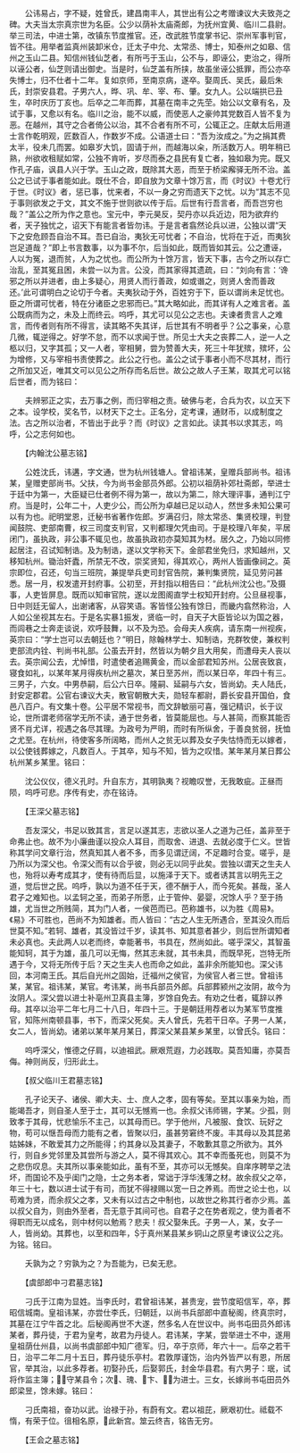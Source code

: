 <!-- { "loadSidebar": true } -->
　　公讳易占，字不疑，姓曾氏，建昌南丰人，其世出有公之考赠谏议大夫致尧之碑。大夫当太宗真宗世为名臣。公少以荫补太庙斋郎，为抚州宜黄、临川二县尉。举三司法，中进士第，改镇东节度推官。还，改武胜节度掌书记、崇州军事判官，皆不往。用举者监真州装卸米仓，迁太子中允、太常丞、博士，知泰州之如皋、信州之玉山二县。知信州钱仙芝者，有所丐于玉山，公不与，即诬公，吏治之，得所以诬公者，仙芝则请出御史。当是时，仙芝盖有所挟，故虽坐诬公抵罪，而公亦卒失博士，归不仕者十二年。复如京师，至南京病，遂卒。娶周氏、吴氏，最后朱氏，封崇安县君。子男六人，晔、巩、牟、宰、布、肇。女九人。公以端拱已丑生，卒时庆历丁亥也。后卒之二年而葬，其墓在南丰之先茔。始公以文章有名，及试于事，又愈以有名。临川之治，能不以威，而使恶人之豪帅其党数百人皆不复为恶。在越州，其守之合者倚公以治，其不合者有所不可，公辄正之。庄献太后用道士言作乾明观，匠数百人，作数岁不成。公语道士曰：“吾为汝成之。”为之捐其费太半，役未几而罢。如皋岁大饥，固请于州，而越海以籴，所活数万人。明年稍已熟，州欲收租赋如常，公独不肯听，岁尽而泰之县民有复亡者，独如皋为完。既又作孔子庙，讽县人兴于学。玉山之政，既除其大恶，而至于桥梁廨驿无所不治。盖公之已试于事者能如此。既仕不合，即自放为文章十馀万言，而《时议》十卷尤行于世。《时议》者，惩已事，忧来者，不以一身之穷而遗天下之忧。以为“其志不见于事则欲发之于文，其文不施于世则欲以传于后。后世有行吾言者，而吾岂穷也哉？”盖公之所为作之意也。宝元中，李元昊反，契丹亦以兵近边，阳为欲弃约者，天子独忧之，诏天下有能言者皆勿讳。于是言者翕然论兵以进，公独以谓“天下之安危顾吾自治不耳。吾已自治，夷狄无可忧者；不自治，忧将在于近，而夷狄岂足道哉？”即上书言数事，以为事不尔，后当如此，既而皆如其云。公之遭诬，人以为冤，退而贫，人为之忧也。而公所为十馀万言，皆天下事，古今之所以存亡治乱，至其冤且困，未尝一以为言。公没，而其家得其遗疏，曰：“刘向有言：‘谗邪之所以并进者，由上多疑心，用贤人而行善政，如或谮之，则贤人舍而善政还。’此可谓明白之论切于今者。夫夷狄动于外，百姓穷于下，臣以谓尚未足忧也。臣之所谓可忧者，特在分诸臣之忠邪而已。”其大略如此，而其详有人之难言者。盖公既病而为之，未及上而终云。呜呼，其尤可以见公之志也。夫谏者贵言人之难言，而传者则有所不得言，读其略不失其详，后世其有不明者乎？公之事亲，心意几微，辄逆得之。好学不怠，而不以求闻于世。所见士大夫之丧葬二人，逆一人之柩以归，又字其孤；又一人者，宰相舅，尝为赞善大夫，死三十年犹殡，殡坏，公为增修，又与宰相书责使葬之。此公之行也。盖公之试于事者小而不尽其材，而行之所加又近，唯其文可以见公之所存而名后世。故公之故人子王某，取其尤可以铭后世者，而为铭曰：

　　夫辨邪正之实，去万事之例，而归宰相之责。破佛与老，合兵为农，以立天下之本。设学校，奖名节，以材天下之士。正名分，定考课，通财币，以成制度之法。古之所以治者，不皆出于此乎？而《时议》之言如此。读其书以求其志，呜呼，公之志何如也。

　　【内翰沈公墓志铭】

　　公姓沈氏，讳遘，字文通，世为杭州钱塘人。曾祖讳某，皇赠兵部尚书。祖讳某，皇赠吏部尚书。父扶，今为尚书金部员外郎。公初以祖荫补郊社斋郎，举进士于廷中为第一，大臣疑已仕者例不得为第一，故以为第二，除大理评事，通判江宁府。当是时，公年二十，人吏少公，而公所为卓越已足以动人，然世多未知公果可以有为也。祀明堂恩，迁秘书省著作佐郎。岁满召归，除太常丞、集贤校理，判登闻鼓院、吏部南曹，权三司度支判官，又判都理欠凭由司。于是校理八年矣，平居闭门，虽执政，非公事不辄见也，故虽执政初亦莫知其为材。居久之，乃始以同修起居注，召试知制诰。及为制诰，遂以文学称天下。金部君坐免归，求知越州，又移知杭州。锄治奸蠹，所禁无不改，崇奖贤知，得其欢心，两州人皆画像祠之。英宗即位，召还，句当三班院，兼提举兵吏司封官告院，兼判集贤院，延见劳问甚悉。居一月，权发遣开封府事。公初至，开封指以相告曰：“此杭州沈公也。”及摄事，人吏皆屏息。既而以知审官院，遂以龙图阁直学士权知开封府。公旦昼视事，日中则廷无留人，出谢诸客，从容笑语。客皆怪公独有馀日，而畿内翕然称治，人人如公坐视其左右。于是名实暴振发，贤临一时，自天子大臣皆论以为国之器，而闾巷之士奔走谈说，欢呼鼓舞，以不及为恐。会母夫人疾病，请东南一州视疾，英宗曰：“学士岂可以去朝廷也？”明日，除翰林学士、知制诰，充群牧使，兼权判吏部流内铨、判尚书礼部。公虽去开封，然皆以为朝夕且大用矣，而遭母夫人丧以去。英宗闻公去，尤悼惜，时遣使者追赐黄金，而以金部君知苏州。公居丧致哀，寝食如礼，以某年某月得疾杭州之墓次，某日至苏州，而以某日卒，年四十有三。三男子，六女。中男恭嗣，后公六日卒。隆嗣、延嗣与六女，皆尚幼。夫人陆氏，封安定郡君。公官右谏议大夫，散官朝散大夫，勋轻车都尉，爵长安县开国伯，食邑八百户。有文集十卷。公平居不常视书，而文辞敏丽可喜，强记精识，长于议论，世所谓老师宿学无所不读，通于世务者，皆莫能屈也。与人甚简，而察其能否贤不肖尤详，视遇之各尽其理。为政号为严明，而时有所纵舍，于善良贫弱，抚恤之尤至。在杭州，待使客多所阔略，而州人之贫无以葬及女子失怙恃而无以嫁者，以公使钱葬嫁之，凡数百人。于其卒，知与不知，皆为之叹惜。某年某月某日葬公杭州某乡某里。铭曰：

　　沈公仪仪，德义孔时。升自东方，其明孰夷？视瞻叹誉，无我敢疵。正昼而陨，呜呼可悲。序传有史，亦在铭诗。

　　【王深父墓志铭】

　　吾友深父，书足以致其言，言足以遂其志，志欲以圣人之道为己任，盖非至于命弗止也。故不为小廉曲谨以投众人耳目，而取舍、进退、去就必度于仁义。世皆称其学问文章行治，然真知其人者不多，而多见谓迂阔，不足趣时合变。嗟乎，是乃所以为深父也。令深父而有以合乎彼，则必无以同乎此矣。尝独以谓天之生夫人也，殆将以寿考成其才，使有待而后显，以施泽于天下。或者诱其言以明先王之道，觉后世之民。呜呼，孰以为道不任于天，德不酬于人，而今死矣。甚哉，圣人君子之难知也。以孟轲之圣，而弟子所愿，止于管仲、晏婴，况馀人乎？至于扬雄，尤当世之所贱简，其为门人者，一侯芭而已。芭称雄书，以为胜《周易》。《易》不可胜也，芭尚不为知雄者。而人皆曰：“古之人生无所遇合，至其没久而后世莫不知。”若轲、雄者，其没皆过千岁，读其书、知其意者甚少，则后世所谓知者未必真也。夫此两人以老而终，幸能著书，书具在，然尚如此。嗟乎深父，其智虽能知轲，其于为雄，虽几可以无悔，然其志未就，其书未具，而既早死，岂特无所遇于今，又将无所传于后？天之生夫人也而命之如此，盖非余所能知也。深父讳回，本河南王氏。其后自光州之固始，迁福州之侯官，为侯官人者三世。曾祖讳某，某官。祖讳某，某官。考讳某，尚书兵部员外郎。兵部葬颍州之汝阴，故今为汝阴人。深父尝以进士补亳州卫真县主簿，岁馀自免去。有劝之仕者，辄辞以养母。其卒以治平二年七月二十八日，年四十三。于是朝廷用荐者以为某军节度推官，知陈州南顿县事，书下，而深父死矣。夫人曾氏，先若干日卒。子男一人某，女二人，皆尚幼。诸弟以某年某月某日，葬深父某县某乡某里，以曾氏。铭曰：

　　呜呼深父，惟德之仔肩，以迪祖武。厥艰荒遐，力必践取。莫吾知庸，亦莫吾侮。神则尚反，归形此土。

　　【叔父临川王君墓志铭】

　　孔子论天子、诸侯、卿大夫、士、庶人之孝，固有等矣。至其以事亲为始，而能竭吾才，则自圣人至于士，其可以无憾焉一也。余叔父讳师锡，字某。少孤，则致孝于其母，忧悲愉乐不主己，以其母而已。学于他州，凡被服、食饮、玩好之物，苟可以惬吾母而力能有之者，皆聚以归，虽甚劳窘终不废。丰其母以及其昆弟姑姊妹，不敢爱其力之所能得；约其身以及其妻子，不敢歉其意之所欲为。其外行，则自乡党邻里及其尝所与游之人，莫不得其欢心。其不幸而蚤死也，则莫不为之悲伤叹息。夫其所以事亲能如此，虽有不至，其亦可以无憾矣。自庠序聘举之法坏，而国论不及乎闺门之隐，士之务本者，常诎于浮华浅薄之材。故余叔父之卒，年三十七，数以进士试于有司，而犹不得禄赐以宽一日之养焉。而世之论士也，以苟难为贤，而余叔父之孝，又未有以过古之中制也，以故世之称其行者亦少焉。盖以叔父自为，则由外至者，吾无意于其间可也。自君子之在势者观之，使为善者不得职而无以成名，则中材何以勉焉？悲夫！叔父娶朱氏。子男一人，某，女子一人，皆尚幼。其葬也，以至和四年，于真州某县某乡铜山之原皇考谏议公之兆。为铭。铭曰。

　　夭孰为之？穷孰为之？为吾能为，已矣无悲。

　　【虞部郎中刁君墓志铭】

　　刁氏于江南为显姓。当李氏时，君曾祖讳某，甚贵宠，尝节度昭信军，卒，葬昭信城南。皇祖讳某，亦尝仕李氏，归朝廷，以尚书兵部郎中直秘阁，终真宗时，其墓在江宁牛首之北。后秘阁再世不大遂，然多名人在世议中。尚书屯田员外郎讳某者，葬丹徒，于君为皇考，故君为丹徒人。君讳某，字某，尝举进士不中，遂用皇祖荫仕州县，以尚书虞部郎中知广德军。归，卒于京师，年六十一。后卒之若干日，治平二年二月十五日，葬丹徒乐亭村。君敦厚谨饬，治内外皆严以有恩，所居官，举其治，以此多荐者。初娶孙氏，后娶郭氏，封金华县君。有六男子：珉，试将作监主簿；，守某县令；次、瑰、卞、，为进士。三女，长嫁尚书屯田员外郎梁昱，馀未嫁。铭曰：

　　刁氏南祖，奋功以武。诒禄于孙，有蔚有文。君以祖芘，厥艰初仕。祗载不惰，有荣于位。徂相名原，此新宫。筮云终吉，铭告无穷。

　　【王会之墓志铭】


